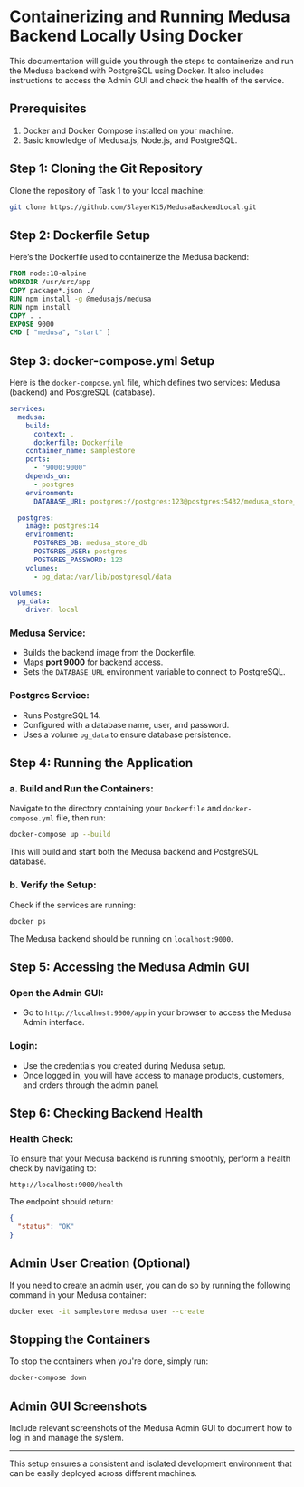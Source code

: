 # Containerizing and Running Medusa Backend Locally Using Docker

This documentation will guide you through the steps to containerize and run the Medusa backend with PostgreSQL using Docker. It also includes instructions to access the Admin GUI and check the health of the service.

## Prerequisites
1. Docker and Docker Compose installed on your machine.
2. Basic knowledge of Medusa.js, Node.js, and PostgreSQL.

## Step 1: Cloning the Git Repository

Clone the repository of Task 1 to your local machine:

```bash
git clone https://github.com/SlayerK15/MedusaBackendLocal.git
```

## Step 2: Dockerfile Setup

Here’s the Dockerfile used to containerize the Medusa backend:

```Dockerfile
FROM node:18-alpine
WORKDIR /usr/src/app
COPY package*.json ./
RUN npm install -g @medusajs/medusa
RUN npm install
COPY . .
EXPOSE 9000
CMD [ "medusa", "start" ]
```

## Step 3: docker-compose.yml Setup

Here is the `docker-compose.yml` file, which defines two services: Medusa (backend) and PostgreSQL (database).

```yaml
services:
  medusa:
    build:
      context: .
      dockerfile: Dockerfile
    container_name: samplestore
    ports:
      - "9000:9000"
    depends_on:
      - postgres
    environment:
      DATABASE_URL: postgres://postgres:123@postgres:5432/medusa_store_db

  postgres:
    image: postgres:14
    environment:
      POSTGRES_DB: medusa_store_db
      POSTGRES_USER: postgres
      POSTGRES_PASSWORD: 123
    volumes:
      - pg_data:/var/lib/postgresql/data

volumes:
  pg_data:
    driver: local
```

### Medusa Service:
- Builds the backend image from the Dockerfile.
- Maps **port 9000** for backend access.
- Sets the `DATABASE_URL` environment variable to connect to PostgreSQL.

### Postgres Service:
- Runs PostgreSQL 14.
- Configured with a database name, user, and password.
- Uses a volume `pg_data` to ensure database persistence.

## Step 4: Running the Application

### a. Build and Run the Containers:

Navigate to the directory containing your `Dockerfile` and `docker-compose.yml` file, then run:

```bash
docker-compose up --build
```

This will build and start both the Medusa backend and PostgreSQL database.

### b. Verify the Setup:

Check if the services are running:

```bash
docker ps
```

The Medusa backend should be running on `localhost:9000`.

## Step 5: Accessing the Medusa Admin GUI

### Open the Admin GUI:
- Go to `http://localhost:9000/app` in your browser to access the Medusa Admin interface.

### Login:
- Use the credentials you created during Medusa setup.
- Once logged in, you will have access to manage products, customers, and orders through the admin panel.

## Step 6: Checking Backend Health

### Health Check:
To ensure that your Medusa backend is running smoothly, perform a health check by navigating to:

```
http://localhost:9000/health
```

The endpoint should return:
```json
{
  "status": "OK"
}
```

## Admin User Creation (Optional)

If you need to create an admin user, you can do so by running the following command in your Medusa container:

```bash
docker exec -it samplestore medusa user --create
```

## Stopping the Containers

To stop the containers when you're done, simply run:

```bash
docker-compose down
```

## Admin GUI Screenshots

Include relevant screenshots of the Medusa Admin GUI to document how to log in and manage the system.

---

This setup ensures a consistent and isolated development environment that can be easily deployed across different machines.
